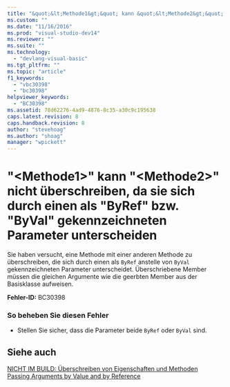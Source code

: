 ```yaml
---
title: "&quot;&lt;Methode1&gt;&quot; kann &quot;&lt;Methode2&gt;&quot; nicht &#252;berschreiben, da sie sich durch einen als &quot;ByRef&quot; bzw. &quot;ByVal&quot; gekennzeichneten Parameter unterscheiden | Microsoft Docs"
ms.custom: ""
ms.date: "11/16/2016"
ms.prod: "visual-studio-dev14"
ms.reviewer: ""
ms.suite: ""
ms.technology: 
  - "devlang-visual-basic"
ms.tgt_pltfrm: ""
ms.topic: "article"
f1_keywords: 
  - "vbc30398"
  - "bc30398"
helpviewer_keywords: 
  - "BC30398"
ms.assetid: 78d62276-4ad9-4876-8c35-a30c9c195638
caps.latest.revision: 8
caps.handback.revision: 8
author: "stevehoag"
ms.author: "shoag"
manager: "wpickett"
---
```

# &quot;&lt;Methode1&gt;&quot; kann &quot;&lt;Methode2&gt;&quot; nicht &#252;berschreiben, da sie sich durch einen als &quot;ByRef&quot; bzw. &quot;ByVal&quot; gekennzeichneten Parameter unterscheiden
Sie haben versucht, eine Methode mit einer anderen Methode zu überschreiben, die sich durch einen als `ByRef` anstelle von `ByVal` gekennzeichneten Parameter unterscheidet. Überschriebene Member müssen die gleichen Argumente wie die geerbten Member aus der Basisklasse aufweisen.  
  
 **Fehler\-ID:** BC30398  
  
### So beheben Sie diesen Fehler  
  
-   Stellen Sie sicher, dass die Parameter beide `ByRef` oder `ByVal` sind.  
  
## Siehe auch  
 [NICHT IM BUILD: Überschreiben von Eigenschaften und Methoden](http://msdn.microsoft.com/de-de/2167e8f5-1225-4b13-9ebd-02591ba90213)   
 [Passing Arguments by Value and by Reference](../../visual-basic/programming-guide/language-features/procedures/passing-arguments-by-value-and-by-reference.md)